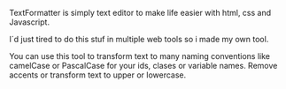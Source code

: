 TextFormatter is simply text editor to make life easier with html, css and Javascript.

I´d just tired to do this stuf in multiple web tools so i made my own tool.

You can use this tool to transform text to many naming conventions like camelCase or PascalCase for your ids, clases or variable names.
Remove accents or transform text to upper or lowercase.
